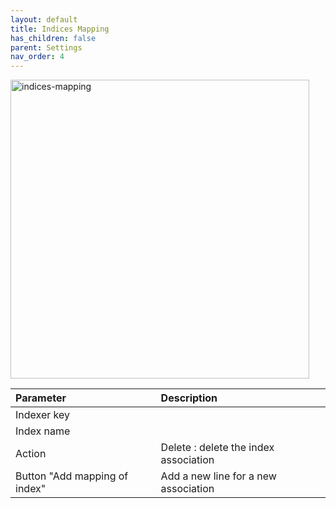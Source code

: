 ```yaml
---
layout: default
title: Indices Mapping
has_children: false
parent: Settings
nav_order: 4
---
```


<img width="478" alt="indices-mapping" src="https://user-images.githubusercontent.com/98949123/155969671-bf1f51d0-bfc6-459e-8b07-c059e45be53f.PNG">

| Parameter    | Description |
|:-------------|:------|
|Indexer key||
|Index name||
|Action|Delete : delete the index association|
|Button "Add mapping of index"|Add a new line for a new association|
